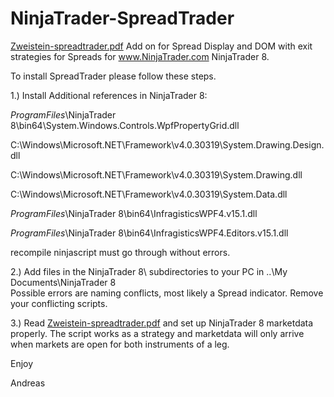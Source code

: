 # NinjaTrader-SpreadTrader
<a href="Zweistein-spreadtrader.pdf">Zweistein-spreadtrader.pdf</a>
Add on for Spread Display and DOM  with exit strategies for Spreads for www.NinjaTrader.com NinjaTrader 8.

To install SpreadTrader please follow these steps.

1.) Install Additional references in NinjaTrader 8:

 *ProgramFiles*\NinjaTrader 8\bin64\System.Windows.Controls.WpfPropertyGrid.dll
 
 C:\Windows\Microsoft.NET\Framework\v4.0.30319\System.Drawing.Design.dll
 
 C:\Windows\Microsoft.NET\Framework\v4.0.30319\System.Drawing.dll
 
 C:\Windows\Microsoft.NET\Framework\v4.0.30319\System.Data.dll
 
 *ProgramFiles*\NinjaTrader 8\bin64\InfragisticsWPF4.v15.1.dll
 
 *ProgramFiles*\NinjaTrader 8\bin64\InfragisticsWPF4.Editors.v15.1.dll
 
 recompile ninjascript must go through without errors.
 
 2.) Add files in the NinjaTrader 8\ subdirectories to your PC  in  ..\My Documents\NinjaTrader 8\
 Possible errors are naming conflicts, most likely a Spread indicator. Remove your conflicting scripts.
 
 3.) Read <a href="Zweistein-Spreadtrader.pdf">Zweistein-spreadtrader.pdf</a> and set up NinjaTrader 8 marketdata properly. The script works as a strategy and marketdata will only arrive when markets are open for both instruments of a leg.
 
 Enjoy
 
 Andreas


